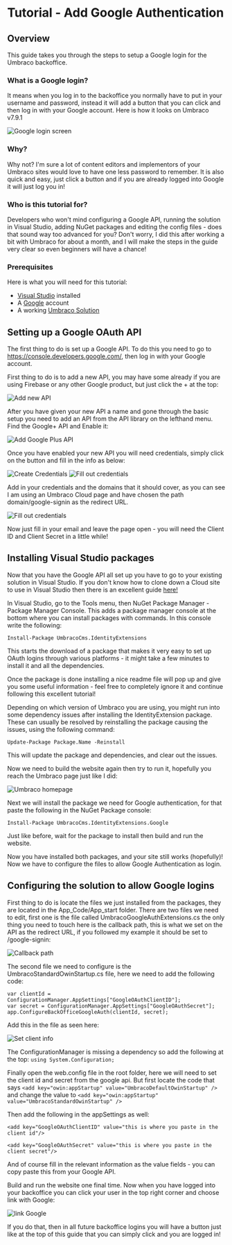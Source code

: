 # Tutorial - Add Google Authentication

## Overview

This guide takes you through the steps to setup a Google login for the Umbraco backoffice. 

### What is a Google login?

It means when you log in to the backoffice you normally have to put in your username and password, instead it will add a button that you can click and then log in with your Google account. Here is how it looks on Umbraco v7.9.1

![Google login screen](images/googleLoginScreen.png)

### Why?

Why not? I'm sure a lot of content editors and implementors of your Umbraco sites would love to have one less password to remember. It is also quick and easy, just click a button and if you are already logged into Google it will just log you in!

### Who is this tutorial for?

Developers who won't mind configuring a Google API, running the solution in Visual Studio, adding NuGet packages and editing the config files - does that sound way too advanced for you? Don't worry, I did this after working a bit with Umbraco for about a month, and I will make the steps in the guide very clear so even beginners will have a chance!

### Prerequisites
Here is what you will need for this tutorial:
- [Visual Studio](https://visualstudio.microsoft.com/) installed
- A [Google](https://myaccount.google.com/) account
- A working [Umbraco Solution](https://umbraco.com/products/umbraco-for-enterprise-solutions/)

## Setting up a Google OAuth API

The first thing to do is set up a Google API. To do this you need to go to https://console.developers.google.com/, then log in with your Google account. 

First thing to do is to add a new API, you may have some already if you are using Firebase or any other Google product, but just click the + at the top:

![Add new API](images/addNewApi.png)

After you have given your new API a name and gone through the basic setup you need to add an API from the API library on the lefthand menu. Find the Google+ API and Enable it:

![Add Google Plus API](images/addGooglePlus.png)

Once you have enabled your new API you will need credentials, simply click on the button and fill in the info as below:

![Create Credentials](images/createCredentials.png)
![Fill out credentials](images/fillOutCredentials.png)

Add in your credentials and the domains that it should cover, as you can see I am using an Umbraco Cloud page and have chosen the path domain/google-signin as the redirect URL.

![Fill out credentials](images/credentials.png)

Now just fill in your email and leave the page open - you will need the Client ID and Client Secret in a little while!

## Installing Visual Studio packages

Now that you have the Google API all set up you have to go to your existing solution in Visual Studio. If you don't know how to clone down a Cloud site to use in Visual Studio then there is an excellent guide [here!](https://our.umbraco.com/documentation/Umbraco-Cloud/Set-Up/Visual-Studio/) 

In Visual Studio, go to the Tools menu, then NuGet Package Manager - Package Manager Console. This adds a package manager console at the bottom where you can install packages with commands. In this console write the following:

`Install-Package UmbracoCms.IdentityExtensions`

This starts the download of a package that makes it very easy to set up OAuth logins through various platforms - it might take a few minutes to install it and all the dependencies.

Once the package is done installing a nice readme file will pop up and give you some useful information - feel free to completely ignore it and continue following this excellent tutorial!

Depending on which version of Umbraco you are using, you might run into some dependency issues after installing the IdentityExtension package. These can usually be resolved by reinstalling the package causing the issues, using the following command:

`Update-Package Package.Name -Reinstall`

This will update the package and dependencies, and clear out the issues. 

Now we need to build the website again then try to run it, hopefully you reach the Umbraco page just like I did:

![Umbraco homepage](images/umbracoHomepage.png)

Next we will install the package we need for Google authentication, for that paste the following in the NuGet Package console:

`Install-Package UmbracoCms.IdentityExtensions.Google`

Just like before, wait for the package to install then build and run the website.

Now you have installed both packages, and your site still works (hopefully)! Now we have to configure the files to allow Google Authentication as login.

## Configuring the solution to allow Google logins

First thing to do is locate the files we just installed from the packages, they are located in the App_Code/App_start folder. There are two files we need to edit, first one is the file called UmbracoGoogleAuthExtensions.cs the only thing you need to touch here is the callback path, this is what we set on the API as the redirect URL, if you followed my example it should be set to /google-signin:

![Callback path](images/callbackPath.png)

The second file we need to configure is the UmbracoStandardOwinStartup.cs file, here we need to add the following code:
```
var clientId = ConfigurationManager.AppSettings["GoogleOAuthClientID"];
var secret = ConfigurationManager.AppSettings["GoogleOAuthSecret"];
app.ConfigureBackOfficeGoogleAuth(clientId, secret);
```

Add this in the file as seen here:

![Set client info](images/setClientInfo.png)

The ConfigurationManager is missing a dependency so add the following at the top: `using System.Configuration;`

Finally open the web.config file in the root folder, here we will need to set the client id and secret from the google api. But first locate the code that says 
`<add key="owin:appStartup" value="UmbracoDefaultOwinStartup" />` and change the value to 
`<add key="owin:appStartup" value="UmbracoStandardOwinStartup" />`

Then add the following in the appSettings as well: 

`<add key="GoogleOAuthClientID" value="this is where you paste in the client id"/>`

`<add key="GoogleOAuthSecret" value="this is where you paste in the client secret"/>`

And of course fill in the relevant information as the value fields - you can copy paste this from your Google API.

Build and run the website one final time. Now when you have logged into your backoffice you can click your user in the top right corner and choose link with Google:

![link Google](images/linkGoogle.png)

If you do that, then in all future backoffice logins you will have a button just like at the top of this guide that you can simply click and you are logged in!

